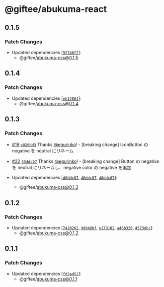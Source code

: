 # @giftee/abukuma-react

## 0.1.5

### Patch Changes

- Updated dependencies [[`92740f7`](https://github.com/giftee/design-system/commit/92740f76f90d6ceeb26ae87cf7b419d965c156ee)]:
  - @giftee/abukuma-css@0.1.5

## 0.1.4

### Patch Changes

- Updated dependencies [[`eb12084`](https://github.com/giftee/design-system/commit/eb12084c54c9221a34b1f061e075f0f505d36d52)]:
  - @giftee/abukuma-css@0.1.4

## 0.1.3

### Patch Changes

- [#19](https://github.com/giftee/design-system/pull/19) [`e020dd3`](https://github.com/giftee/design-system/commit/e020dd3ba72fb5b09a75ddaf65eea3dbe487dbb0) Thanks [@egurinko](https://github.com/egurinko)! - [breaking change] IconButton の negative を neutral にリネーム

- [#22](https://github.com/giftee/design-system/pull/22) [`40ddc07`](https://github.com/giftee/design-system/commit/40ddc0773da814af28bc5b437b60a99041e18f9b) Thanks [@egurinko](https://github.com/egurinko)! - [breaking change] Button の negative を neutral にリネームし、negative color の negative を追加

- Updated dependencies [[`40ddc07`](https://github.com/giftee/design-system/commit/40ddc0773da814af28bc5b437b60a99041e18f9b), [`40ddc07`](https://github.com/giftee/design-system/commit/40ddc0773da814af28bc5b437b60a99041e18f9b), [`40ddc07`](https://github.com/giftee/design-system/commit/40ddc0773da814af28bc5b437b60a99041e18f9b)]:
  - @giftee/abukuma-css@0.1.3

## 0.1.2

### Patch Changes

- Updated dependencies [[`7420262`](https://github.com/giftee/design-system/commit/74202623aff9ee0f349f11b895c3570fc910e8f2), [`9d948bf`](https://github.com/giftee/design-system/commit/9d948bff6bdee49fc0d0ab6e36001c1f10355425), [`e179102`](https://github.com/giftee/design-system/commit/e179102e096ebcb56acff748a012a5df1506b02e), [`a46b326`](https://github.com/giftee/design-system/commit/a46b3265b1a108a704981e6cd73a7de23fed2917), [`4573dbc`](https://github.com/giftee/design-system/commit/4573dbcde9e0b749871038c051074d0d36a2eea1)]:
  - @giftee/abukuma-css@0.1.2

## 0.1.1

### Patch Changes

- Updated dependencies [[`fd5ad52`](https://github.com/giftee/design-system/commit/fd5ad52b49ed85ca65e86ace67815721d586e615)]:
  - @giftee/abukuma-css@0.1.1
